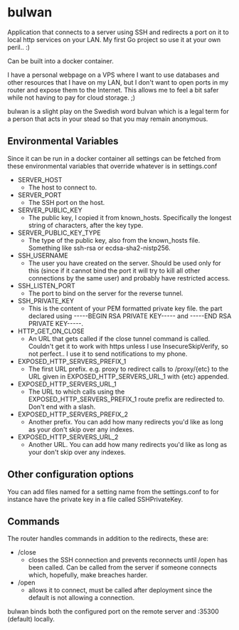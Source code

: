 # bulwan
Application that connects to a server using SSH and redirects a port on it to local http services on your LAN.
My first Go project so use it at your own peril.. :)

Can be built into a docker container.

I have a personal webpage on a VPS where I want to use databases and other resources that I have on my LAN, but I don't want to open ports in my router and expose them to the Internet. This allows me to feel a bit safer while not having to pay for cloud storage. ;)

bulwan is a slight play on the Swedish word bulvan which is a legal term for a person that acts in your stead so that you may remain anonymous.

## Environmental Variables
Since it can be run in a docker container all settings can be fetched from these environmental variables that override whatever is in settings.conf

* SERVER_HOST
  - The host to connect to.
* SERVER_PORT
  - The SSH port on the host.
* SERVER_PUBLIC_KEY
  - The public key, I copied it from known_hosts. Specifically the longest string of characters, after the key type.
* SERVER_PUBLIC_KEY_TYPE
  - The type of the public key, also from the known_hosts file. Something like ssh-rsa or ecdsa-sha2-nistp256.
* SSH_USERNAME
  - The user you have created on the server. Should be used only for this (since if it cannot bind the port it will try to kill all other connections by the same user) and probably have restricted access.
* SSH_LISTEN_PORT
  - The port to bind on the server for the reverse tunnel.
* SSH_PRIVATE_KEY
  - This is the content of your PEM formatted private key file. the part declared using -----BEGIN RSA PRIVATE KEY----- and -----END RSA PRIVATE KEY-----.
* HTTP_GET_ON_CLOSE
  - An URL that gets called if the close tunnel command is called. Couldn't get it to work with https unless I use InsecureSkipVerify, so not perfect.. I use it to send notifications to my phone.
* EXPOSED_HTTP_SERVERS_PREFIX_1
  - The first URL prefix. e.g. proxy to redirect calls to /proxy/{etc} to the URL given in EXPOSED_HTTP_SERVERS_URL_1 with {etc} appended.
* EXPOSED_HTTP_SERVERS_URL_1
  - The URL to which calls using the EXPOSED_HTTP_SERVERS_PREFIX_1 route prefix are redirected to. Don't end with a slash.
* EXPOSED_HTTP_SERVERS_PREFIX_2
  - Another prefix. You can add how many redirects you'd like as long as your don't skip over any indexes.
* EXPOSED_HTTP_SERVERS_URL_2
  - Another URL. You can add how many redirects you'd like as long as your don't skip over any indexes.

## Other configuration options
You can add files named for a setting name from the settings.conf to for instance have the private key in a file called SSHPrivateKey.

## Commands
The router handles commands in addition to the redirects, these are:

* /close
  - closes the SSH connection and prevents reconnects until /open has been called. Can be called from the server if someone connects which, hopefully, make breaches harder.
* /open
  - allows it to connect, must be called after deployment since the default is not allowing a connection.

bulwan binds both the configured port on the remote server and :35300 (default) locally.

